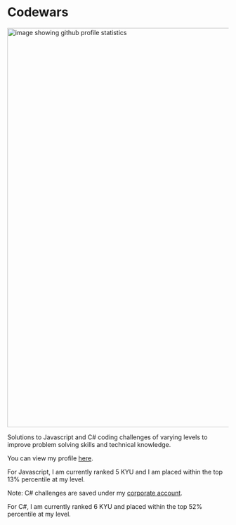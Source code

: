 # Codewars

<img width="909" alt="image showing github profile statistics" src="https://user-images.githubusercontent.com/90465357/225735340-d57cabed-7d9d-434c-995c-4ea73ea203d5.png">


Solutions to Javascript and C# coding challenges of varying levels to improve problem solving skills and technical knowledge. 

You can view my profile <a href="https://www.codewars.com/users/eleanorlatus">here</a>.

For Javascript, I am currently ranked 5 KYU and I am placed within the top 13% percentile at my level.

Note: C# challenges are saved under my <a href="https://www.codewars.com/users/EleanorCivica">corporate account</a>.

For C#, I am currently ranked 6 KYU and placed within the top 52% percentile at my level.
